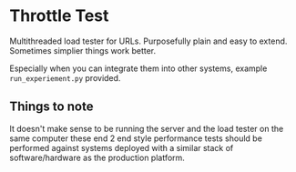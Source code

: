 # Throttle Test

Multithreaded load tester for URLs. Purposefully plain and easy to extend. Sometimes simplier things work better.

Especially when you can integrate them into other systems, example `run_experiement.py` provided.

## Things to note

It doesn't make sense to be running the server and the load tester on the same computer these end 2 end style 
performance tests should be performed against systems deployed with a similar stack of software/hardware as 
the production platform. 